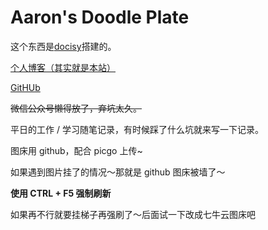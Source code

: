 # Aaron's Doodle Plate

这个东西是[docisy](https://github.com/docsifyjs/docsify)搭建的。

[个人博客（其实就是本站）](https://aaronkwong929.github.io/study-notes/)

[GitHUb](https://github.com/AaronKwong929)

~~微信公众号懒得放了，弃坑太久。~~

平日的工作 / 学习随笔记录，有时候踩了什么坑就来写一下记录。

图床用 github，配合 picgo 上传~

如果遇到图片挂了的情况～那就是 github 图床被墙了～

**使用 CTRL + F5 强制刷新**

如果再不行就要挂梯子再强刷了～后面试一下改成七牛云图床吧
